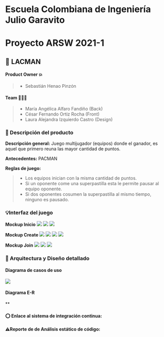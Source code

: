 # Escuela Colombiana de Ingeniería Julio Garavito 
# Proyecto ARSW 2021-1

## 📍 LACMAN

#### Product Owner 💥 
>  - Sebastián Henao Pinzón

#### Team 👤👤👤
>  - María Angélica Alfaro Fandiño (Back)
>  - César Fernando Ortiz Rocha (Front)
>  - Laura Alejandra Izquierdo Castro (Design)

### 🔎 Descripción del producto 
**Descripción general:** Juego multijugador (equipos) donde el ganador, es aquel que primero reuna las mayor cantidad de puntos.

**Antecedentes:** PACMAN
  
**Reglas de juego:**
>  - Los equipos inician con la misma cantidad de puntos.
>  - Si un oponente come una superpastilla esta le permite pausar al equipo oponente.
>  - Si dos oponentes cosumen la superpastilla al mismo tiempo,  ninguno es pausado.

### 💡Interfaz del juego

**Mockup Inicio**
![](./img/InicioMk_01.png)
![](./img/InicioMk_02.png)
![](./img/InicioMk_03.png)

**Mockup Create**
![](./img/CreateMk_01.png)
![](./img/CreateMk_02.png)
![](./img/CreateMk_03.png)
![](./img/CreateMk_04.png)

**Mockup Join**
![](./img/JoinMk_01.png)
![](./img/JoinMk_02.png)
![](./img/JoinMk_03.png)

### 📜 Arquitectura y Diseño detallado
#### Diagrama de casos de uso
![](./img/diagramaCasosUso.png)

#### Diagrama E-R
**
#### ⭕ Enlace al sistema de integración continua:
#### ⚠️Reporte de de Análisis estático de código:
